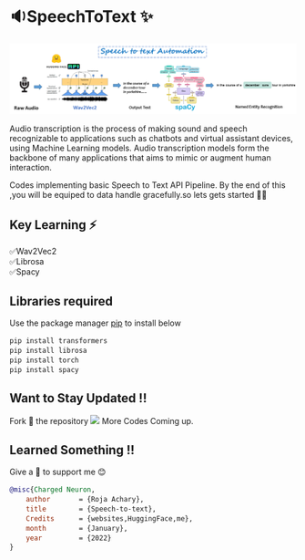 # 🔉SpeechToText ✨ 
<img src = "https://github.com/rojaAchary/SpeechToText/blob/main/Speech_to_Text_Automation.png" width="1000">

Audio transcription is the process of making sound and speech recognizable to applications such as chatbots and virtual assistant devices, using Machine Learning models. Audio transcription models form the backbone of many applications that aims to mimic or augment human interaction.

Codes implementing basic Speech to Text API Pipeline.
By the end of this ,you will be equiped to data handle gracefully.so lets gets started 🏃‍♀️

## Key Learning ⚡

✅Wav2Vec2 <br>
✅Librosa <br>
✅Spacy <br>


## Libraries required 
Use the package manager [pip](https://pip.pypa.io/en/stable/) to install below

```bash
pip install transformers
pip install librosa
pip install torch
pip install spacy
```

## Want to Stay Updated !!
Fork 🍴 the repository <img src="https://media.giphy.com/media/WUlplcMpOCEmTGBtBW/giphy.gif" width="30">
More Codes Coming up.

## Learned Something  !!
Give a 🌟 to support me 😊 
 

```bibtex
@misc{Charged Neuron,
    author       = {Roja Achary},
    title        = {Speech-to-text},
    Credits      = {websites,HuggingFace,me},
    month        = {January},
    year         = {2022}
}
```

